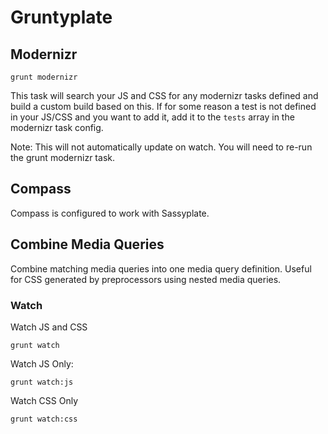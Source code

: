 Gruntyplate
===========

## Modernizr

  ```
  grunt modernizr
  ```

  This task will search your JS and CSS for any modernizr tasks defined and build a custom build based on this.  If for some reason a test is not defined in your JS/CSS and you want to add it, add it to the `tests` array in the modernizr task config. 

  Note: This will not automatically update on watch.  You will need to re-run the grunt modernizr task.

## Compass
  Compass is configured to work with Sassyplate.  

## Combine Media Queries
  Combine matching media queries into one media query definition. Useful for CSS generated by preprocessors using nested media queries.


### Watch
  Watch JS and CSS

  ```
  grunt watch
  ```

  Watch JS Only:

  ```
  grunt watch:js
  ```

  Watch CSS Only
  ```
  grunt watch:css
  ```

